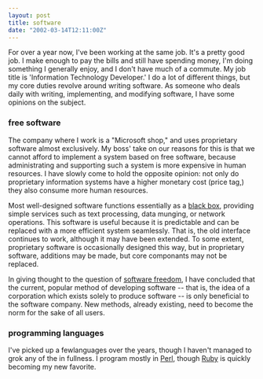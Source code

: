 ```yaml
---
layout: post
title: software
date: "2002-03-14T12:11:00Z"
---
```


For over a year now, I've been working at the same job.  It's a pretty good
job.  I make enough to pay the bills and still have spending money, I'm doing
something I generally enjoy, and I don't have much of a commute.  My job title
is 'Information Technology Developer.'  I do a lot of different things, but my
core duties revolve around writing software.  As someone who deals daily with
writing, implementing, and modifying software, I have some opinions on the
subject.

### free software

The company where I work is a "Microsoft shop," and uses proprietary software
almost exclusively.  My boss' take on our reasons for this is that we cannot
afford to implement a system based on free software, because administrating and
supporting such a system is more expensive in human resources.  I have slowly
come to hold the opposite opinion: not only do proprietary information systems
have a higher monetary cost (price tag,) they also consume more human
resources.

Most well-designed software functions essentially as a [black
box](/blog/2002/03/the-black-box/), providing simple services such as text
processing, data munging, or network operations.  This software is useful
because it is predictable and can be replaced with a more efficient system
seamlessly.  That is, the old interface continues to work, although it may have
been extended.  To some extent, proprietary software is occasionally designed
this way, but in proprietary software, additions may be made, but core
componants may not be replaced.

In giving thought to the question of [software
freedom](/blog/2002/01/software-freedom/), I have concluded that the current,
popular method of developing software -- that is, the idea of a corporation
which exists solely to produce software -- is only beneficial to the software
company.  New methods, already existing, need to become the norm for the sake
of all users.

### programming languages

I've picked up a fewlanguages over the years, though I haven't managed to grok
any of the in fullness.  I program mostly in [Perl](https://www.perl.com),
though [Ruby](https://www.ruby-lang.org) is quickly becoming my new favorite.
